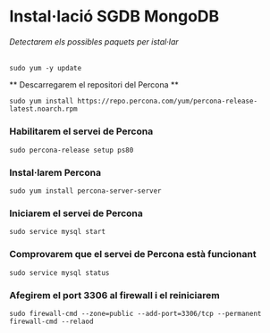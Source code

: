 # Instal·lació SGDB MongoDB

###### Detectarem els possibles paquets per istal·lar
```
sudo yum -y update
```

** Descarregarem el repositori del Percona **
```
sudo yum install https://repo.percona.com/yum/percona-release-latest.noarch.rpm
```

### Habilitarem el servei de Percona
```
sudo percona-release setup ps80
```

### Instal·larem Percona
```
sudo yum install percona-server-server
```

### Iniciarem el servei de Percona
```
sudo service mysql start
```

### Comprovarem que el servei de Percona està funcionant
```
sudo service mysql status
```

### Afegirem el port 3306 al firewall i el reiniciarem
```
sudo firewall-cmd --zone=public --add-port=3306/tcp --permanent
firewall-cmd --relaod
```




